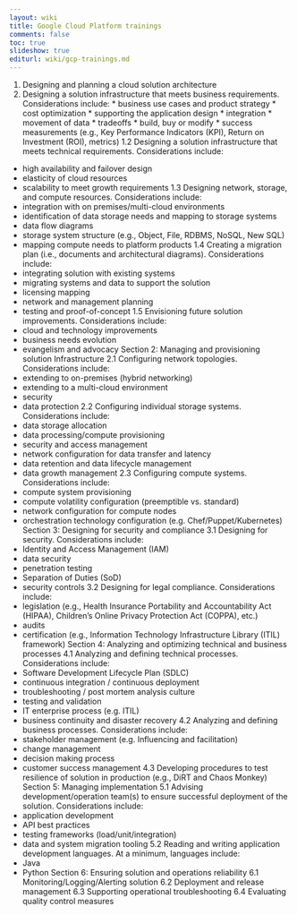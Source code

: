 ```yaml
---
layout: wiki
title: Google Cloud Platform trainings
comments: false
toc: true
slideshow: true
editurl: wiki/gcp-trainings.md
---
```

1. Designing and planning a cloud solution architecture
  1.	Designing a solution infrastructure that meets business requirements. Considerations include:
    * business use cases and product strategy
    * cost optimization
    * supporting the application design
    * integration
    * movement of data
    * tradeoffs
    * build, buy or modify
    * success measurements (e.g., Key Performance Indicators (KPI), Return on Investment (ROI), metrics)
1.2	Designing a solution infrastructure that meets technical requirements. Considerations include:
* high availability and failover design
* elasticity of cloud resources
* scalability to meet growth requirements
1.3	Designing network, storage, and compute resources. Considerations include:
* integration with on premises/multi-cloud environments
* identification of data storage needs and mapping to storage systems
* data flow diagrams
* storage system structure (e.g., Object, File, RDBMS, NoSQL, New SQL)
* mapping compute needs to platform products
1.4	Creating a migration plan (i.e., documents and architectural diagrams). Considerations include:
* integrating solution with existing systems
* migrating systems and data to support the solution
* licensing mapping
* network and management planning
* testing and proof-of-concept
1.5	Envisioning future solution improvements. Considerations include:
* cloud and technology improvements
* business needs evolution
* evangelism and advocacy
Section 2: Managing and provisioning solution Infrastructure
2.1	Configuring network topologies. Considerations include:
* extending to on-premises (hybrid networking)
* extending to a multi-cloud environment
* security
* data protection
2.2	Configuring individual storage systems. Considerations include:
* data storage allocation
* data processing/compute provisioning
* security and access management
* network configuration for data transfer and latency
* data retention and data lifecycle management
* data growth management
2.3	Configuring compute systems. Considerations include:
* compute system provisioning
* compute volatility configuration (preemptible vs. standard)
* network configuration for compute nodes
* orchestration technology configuration (e.g. Chef/Puppet/Kubernetes)
Section 3: Designing for security and compliance
3.1	Designing for security. Considerations include:
* Identity and Access Management (IAM)
* data security
* penetration testing
* Separation of Duties (SoD)
* security controls
3.2	Designing for legal compliance. Considerations include:
* legislation (e.g., Health Insurance Portability and Accountability Act (HIPAA), Children’s Online Privacy Protection Act (COPPA), etc.)
* audits
* certification (e.g., Information Technology Infrastructure Library (ITIL) framework)
Section 4: Analyzing and optimizing technical and business processes
4.1	Analyzing and defining technical processes. Considerations include:
* Software Development Lifecycle Plan (SDLC)
* continuous integration / continuous deployment
* troubleshooting / post mortem analysis culture
* testing and validation
* IT enterprise process (e.g. ITIL)
* business continuity and disaster recovery
4.2	Analyzing and defining business processes. Considerations include:
* stakeholder management (e.g. Influencing and facilitation)
* change management
* decision making process
* customer success management
4.3	Developing procedures to test resilience of solution in production (e.g., DiRT and Chaos Monkey)
Section 5: Managing implementation
5.1	Advising development/operation team(s) to ensure successful deployment of the solution. Considerations include:
* application development
* API best practices
* testing frameworks (load/unit/integration)
* data and system migration tooling
5.2	Reading and writing application development languages. At a minimum, languages include:
* Java
* Python
Section 6: Ensuring solution and operations reliability
6.1 Monitoring/Logging/Alerting solution
6.2 Deployment and release management
6.3	Supporting operational troubleshooting
6.4	Evaluating quality control measures
